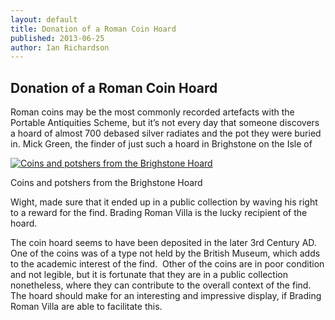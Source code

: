 ```yaml
---
layout: default
title: Donation of a Roman Coin Hoard
published: 2013-06-25
author: Ian Richardson
---
```


Donation of a Roman Coin Hoard
------------------------------
Roman coins may be the most commonly recorded artefacts with the Portable Antiquities Scheme, but it’s not every day that someone discovers a hoard of almost 700 debased silver radiates and the pot they were buried in. Mick Green, the finder of just such a hoard in Brighstone on the Isle of

[![Coins and potshers from the Brighstone Hoard](/files/2013/06/2011-T74-coins-and-pottery-150x150.jpg)](/files/2013/06/2011-T74-coins-and-pottery.jpg)

Coins and potshers from the Brighstone Hoard

Wight, made sure that it ended up in a public collection by waving his right to a reward for the find. Brading Roman Villa is the lucky recipient of the hoard.

The coin hoard seems to have been deposited in the later 3rd Century AD.  One of the coins was of a type not held by the British Museum, which adds to the academic interest of the find.  Other of the coins are in poor condition and not legible, but it is fortunate that they are in a public collection nonetheless, where they can contribute to the overall context of the find.   The hoard should make for an interesting and impressive display, if Brading Roman Villa are able to facilitate this.